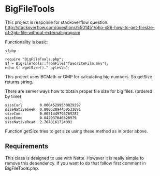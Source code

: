 BigFileTools
============

This project is response for stackoverflow question. http://stackoverflow.com/questions/5501451/php-x86-how-to-get-filesize-of-2gb-file-without-external-program

Functionality is basic:

	<?php
	
	require "BigFileTools.php";
	$f = BigFileTools::fromFile("favoriteFilm.mkv");
	echo $f->getSize()." bytes\n";
	
This project uses BCMath or GMP for calculating big numbers. So getSize returns string.

There are server ways how to obtain proper file size for big files. (ordered by time)

	sizeCurl        0.00045299530029297
	sizeNativeSeek  0.00052094459533691
	sizeCom         0.0031449794769287
	sizeExec        0.042937040328979
	sizeNativeRead  2.7670161724091

Function getSize tries to get size using these method as in order above.

Requirements
------------

This class is designed to use with Nette. However it is really simple to remove this dependency. If you want to do that follow first comment in BigFileTools.php.